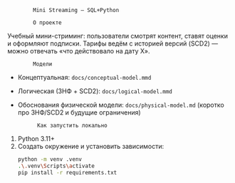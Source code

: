			Mini Streaming — SQL+Python

			О проекте
Учебный мини-стриминг: пользователи смотрят контент, ставят оценки и оформляют подписки. Тарифы ведём с историей версий (SCD2) — можно отвечать «что действовало на дату X».

			Модели
- Концептуальная: `docs/conceptual-model.mmd`
- Логическая (3НФ + SCD2): `docs/logical-model.mmd`
- Обоснования физической модели: `docs/physical-model.md` (коротко про 3НФ/SCD2 и будущие ограничения)

			Как запустить локально
1. Python 3.11+  
2. Создать окружение и установить зависимости:
   ```bash
   python -m venv .venv
   .\.venv\Scripts\activate
   pip install -r requirements.txt
